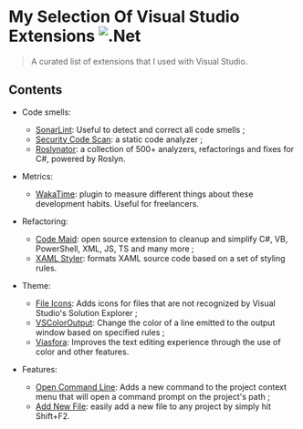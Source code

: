 # My Selection Of Visual Studio Extensions <img alt=".Net" src="https://img.shields.io/badge/.NET-512BD4?logo=.NET&logoColor=white&style=flat" />
> A curated list of extensions that I used with Visual Studio.

## Contents

- Code smells:
  - [SonarLint](https://www.sonarlint.org/visualstudio): Useful to detect and correct all code smells ;
  - [Security Code Scan](https://security-code-scan.github.io/): a static code analyzer ;
  - [Roslynator](https://github.com/JosefPihrt/Roslynator): a collection of 500+ analyzers, refactorings and fixes for C#, powered by Roslyn.

- Metrics:
  - [WakaTime](https://wakatime.com/): plugin to measure different things about these development habits. Useful for freelancers.

- Refactoring:
  - [Code Maid](https://www.codemaid.net/): open source extension to cleanup and simplify C#, VB, PowerShell, XML, JS, TS and many more ;
  - [XAML Styler](https://github.com/Xavalon/XamlStyler): formats XAML source code based on a set of styling rules.

- Theme:
  - [File Icons](https://github.com/madskristensen/FileIcons): Adds icons for files that are not recognized by Visual Studio's Solution Explorer ;
  - [VSColorOutput](https://mike-ward.net/vscoloroutput/): Change the color of a line emitted to the output window based on specified rules ;
  - [Viasfora](https://viasfora.com/): Improves the text editing experience through the use of color and other features.

- Features:
  - [Open Command Line](https://github.com/madskristensen/OpenCommandLine): Adds a new command to the project context menu that will open a command prompt on the project's path ;
  - [Add New File](https://marketplace.visualstudio.com/items?itemName=MadsKristensen.AddNewFile): easily add a new file to any project by simply hit Shift+F2.

